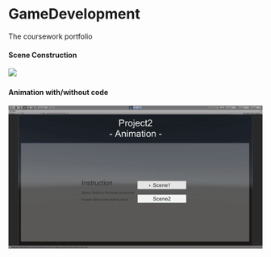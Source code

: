 # GameDevelopment
The coursework portfolio

#### Scene Construction

![](https://github.com/RiverLeeGitHub/GameDevelopment/blob/master/SceneConstruction/demo.gif)

#### Animation with/without code

![](https://github.com/RiverLeeGitHub/GameDevelopment/blob/master/Animation&Coding/demo.gif)
